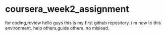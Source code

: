 # coursera_week2_assignment
for coding,review
hello guys this is my first github repository. i m new to this environment.
help others,guide others.
no mislead.
